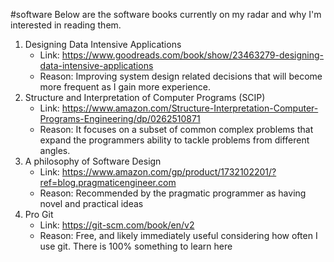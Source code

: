 #software
Below are the software books currently on my radar and why I'm interested in reading them.

1. Designing Data Intensive Applications
	- Link: https://www.goodreads.com/book/show/23463279-designing-data-intensive-applications
	- Reason: Improving system design related decisions that will become more frequent as I gain more experience.
2. Structure and Interpretation of Computer Programs (SCIP)
	- Link: https://www.amazon.com/Structure-Interpretation-Computer-Programs-Engineering/dp/0262510871
	- Reason: It focuses on a subset of common complex problems that expand the programmers ability to tackle problems from different angles.
3. A philosophy of Software Design
	- Link: https://www.amazon.com/gp/product/1732102201/?ref=blog.pragmaticengineer.com
	- Reason: Recommended by the pragmatic programmer as having novel and practical ideas
4. Pro Git
	- Link: https://git-scm.com/book/en/v2
	- Reason: Free, and likely immediately useful considering how often I use git. There is 100% something to learn here